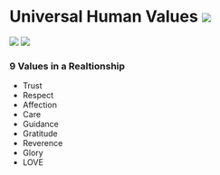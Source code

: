 # Universal Human Values ![](https://img.shields.io/badge/-Live-brightgreen)
![](https://img.shields.io/badge/Batch-22CYS-lightgreen) ![](https://img.shields.io/badge/2022-blue) 

### 9 Values in a Realtionship
- Trust
- Respect
- Affection
- Care
- Guidance
- Gratitude
- Reverence
- Glory
- LOVE

